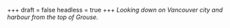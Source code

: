 
+++
draft = false
headless = true
+++
_Looking down on Vancouver city and harbour from the top of Grouse._

